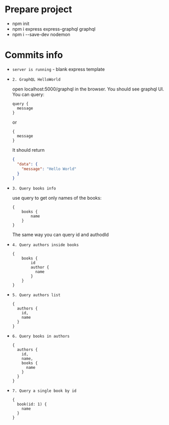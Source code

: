 # Prepare project
- npm init
- npm i express express-graphql graphql
- npm i --save-dev nodemon

# Commits info

- `server is running` - blank express template
- `2. GraphQL HelloWorld` 

    open localhost:5000/graphql in the browser. You should see graphql UI.
    You can query:
    ```
    query {
      message
    } 
    ```

    or
    ```
    {
      message
    } 
    ```

    It should return 
    ```json
    {
      "data": {
        "message": "Hello World"
      }
    }
    ```

- `3. Query books info` 

    use query to get only names of the books:
    ```
    {
        books {
            name
        }
    }
    ```
  The same way you can query id and authodId

- `4. Query authors inside books`

    ```
    {
        books {
            id
            author {
              name
            }
        }
    }
    ```

- `5. Query authors list`

    ```
    {
      authors {
        id,
        name
      }
    }
    ```

- `6. Query books in authors `

    ```
    {
      authors {
        id,
        name, 
        books {
          name
        }
      }
    }
    ```
- `7. Query a single book by id `

    ```
    {
      book(id: 1) {
        name
      }
    }
    ```
